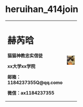 # heruihan_414join
<table border="0">
 <tr>
  <td width="75">
    <h1>赫芮晗</h1>
    <p><b>猫猫神教忠实信徒</b></p>
    <p><b>xx大学xx学院</b></p>
    <p><b>邮箱：1184237355Q@qq.como</b></p>
    <p><b>微信：ax1184237355</b></p>
  </td>
  <td width="25">
    <img src="/6af38f17efa3353a83e0cacc108c328.jpg" width="100%">  
  </td>
 </tr>
</table>
   
